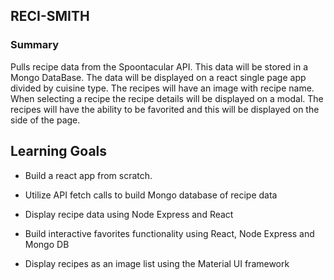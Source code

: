 ## RECI-SMITH

### Summary

Pulls recipe data from the Spoontacular API. This data will be stored in a Mongo DataBase. The data will be displayed on a react single page app divided by cuisine type. The recipes will have an image with recipe name. When selecting a recipe the recipe details will be displayed on a modal. The recipes will have the ability to be favorited and this will be displayed on the side of the page.

## Learning Goals

- Build a react app from scratch.

- Utilize API fetch calls to build Mongo database of recipe data

- Display recipe data using Node Express and React

- Build interactive favorites functionality using React, Node Express and Mongo DB

- Display recipes as an image list using the Material UI framework
